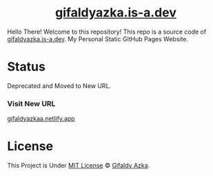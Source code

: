 <h1 align="center"><a href="https://gifaldyazka.is-a.dev">gifaldyazka.is-a.dev</a></h1>

Hello There! Welcome to this repository! This repo is a source code of [gifaldyazka.is-a.dev](https://gifaldyazka.is-a.dev). My Personal Static GitHub Pages Website.

# Status

Deprecated and Moved to New URL.

### Visit New URL

[gifaldyazkaa.netlify.app](https://gifaldyazkaa.netlify.app)

# License

This Project is Under [MIT License](https://github.com/gifaldyazkaa/gifaldyazkaa.github.io/blob/master/LICENSE) &copy; [Gifaldy Azka](https://github.com/gifaldyazkaa).

